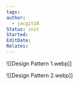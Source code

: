 ```yaml
---
tags: 
author:
  - jacgit18
Status: init
Started: 
EditDate: 
Relates:
---
```

![[Design Pattern 1.webp]]

![[Design Pattern 2.webp]]